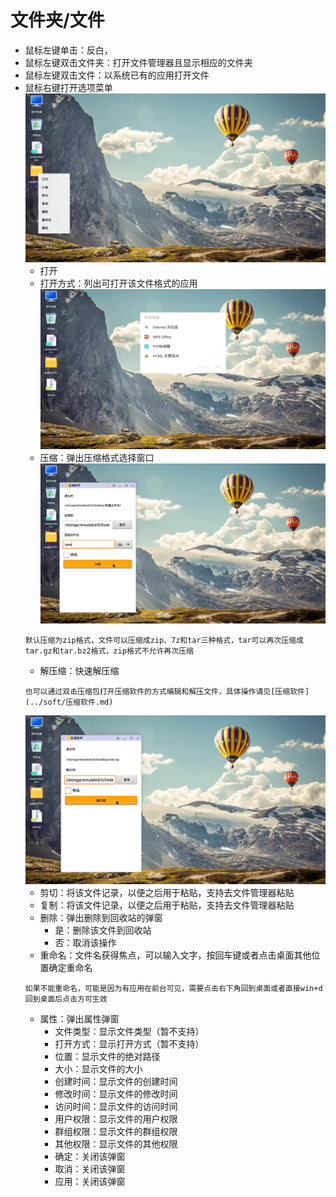 # 文件夹/文件
- 鼠标左键单击：反白， 
- 鼠标左键双击文件夹：打开文件管理器且显示相应的文件夹
- 鼠标左键双击文件：以系统已有的应用打开文件
- 鼠标右键打开选项菜单
![](../pic/zhuomian/Desktop_file1.png)
    - 打开
    - 打开方式：列出可打开该文件格式的应用
    ![](../pic/zhuomian/Desktop_file2.png)
    - 压缩：弹出压缩格式选择窗口
    ![](../pic/zhuomian/Desktop_file3.png)
    ```
    默认压缩为zip格式，文件可以压缩成zip、7z和tar三种格式，tar可以再次压缩成tar.gz和tar.bz2格式，zip格式不允许再次压缩
    ```
    - 解压缩：快速解压缩
    ```
    也可以通过双击压缩包打开压缩软件的方式编辑和解压文件，具体操作请见[压缩软件](../soft/压缩软件.md)
    ```
    ![](../pic/zhuomian/Desktop_file4.png)
    - 剪切：将该文件记录，以便之后用于粘贴，支持去文件管理器粘贴
    - 复制：将该文件记录，以便之后用于粘贴，支持去文件管理器粘贴
    - 删除：弹出删除到回收站的弹窗
        - 是：删除该文件到回收站
        - 否：取消该操作
    - 重命名：文件名获得焦点，可以输入文字，按回车键或者点击桌面其他位置确定重命名
    ```
    如果不能重命名，可能是因为有应用在前台可见，需要点击右下角回到桌面或者直接win+d回到桌面后点击方可生效
    ```
    - 属性：弹出属性弹窗
        - 文件类型：显示文件类型（暂不支持）
        - 打开方式：显示打开方式（暂不支持）
        - 位置：显示文件的绝对路径
        - 大小：显示文件的大小
        - 创建时间：显示文件的创建时间
        - 修改时间：显示文件的修改时间
        - 访问时间：显示文件的访问时间
        - 用户权限：显示文件的用户权限
        - 群组权限：显示文件的群组权限
        - 其他权限：显示文件的其他权限
        - 确定：关闭该弹窗
        - 取消：关闭该弹窗
        - 应用：关闭该弹窗
